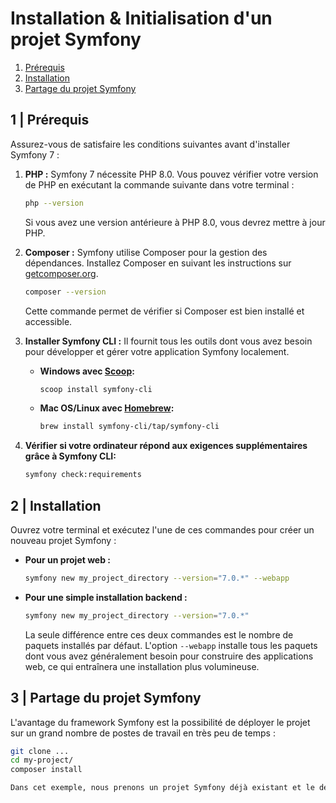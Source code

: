 # Installation & Initialisation d'un projet Symfony

1. [Prérequis](#1--prérequis)
2. [Installation](#2--installation)
3. [Partage du projet Symfony](#3--partage-du-projet-symfony)

## 1 | Prérequis

Assurez-vous de satisfaire les conditions suivantes avant d'installer Symfony 7 :

1. **PHP :** Symfony 7 nécessite PHP 8.0. Vous pouvez vérifier votre version de PHP en exécutant la commande suivante dans votre terminal :

    ```bash
    php --version
    ```

   Si vous avez une version antérieure à PHP 8.0, vous devrez mettre à jour PHP.

2. **Composer :** Symfony utilise Composer pour la gestion des dépendances. Installez Composer en suivant les instructions sur [getcomposer.org](https://getcomposer.org/).

    ```bash
    composer --version
    ```

   Cette commande permet de vérifier si Composer est bien installé et accessible.

3. **Installer Symfony CLI :** Il fournit tous les outils dont vous avez besoin pour développer et gérer votre application Symfony localement.

   - **Windows avec [Scoop](https://scoop.sh/):**
     ```bash
     scoop install symfony-cli
     ```

   - **Mac OS/Linux avec [Homebrew](https://brew.sh/):**
     ```bash
     brew install symfony-cli/tap/symfony-cli
     ```

4. **Vérifier si votre ordinateur répond aux exigences supplémentaires grâce à Symfony CLI:**
    ```bash
    symfony check:requirements
    ```

## 2 | Installation

Ouvrez votre terminal et exécutez l'une de ces commandes pour créer un nouveau projet Symfony :

- **Pour un projet web :**
    ```bash
    symfony new my_project_directory --version="7.0.*" --webapp
    ```

- **Pour une simple installation backend :**
    ```bash
    symfony new my_project_directory --version="7.0.*"
    ```

   La seule différence entre ces deux commandes est le nombre de paquets installés par défaut. L'option `--webapp` installe tous les paquets dont vous avez généralement besoin pour construire des applications web, ce qui entraînera une installation plus volumineuse.

## 3 | Partage du projet Symfony

L'avantage du framework Symfony est la possibilité de déployer le projet sur un grand nombre de postes de travail en très peu de temps :

```bash
git clone ...
cd my-project/
composer install

Dans cet exemple, nous prenons un projet Symfony déjà existant et le déployons sur un dépôt Git. Nous verrons la suite des commandes à exécuter dans le chapitre de l'ORM de Symfony.
